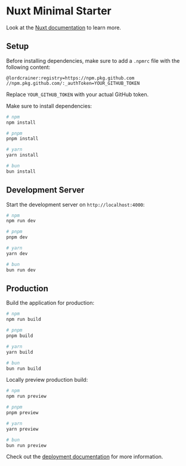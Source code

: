 # Nuxt Minimal Starter

Look at the [Nuxt documentation](https://nuxt.com/docs/getting-started/introduction) to learn more.

## Setup

Before installing dependencies, make sure to add a `.npmrc` file with the following content:

```text
@lordcrainer:registry=https://npm.pkg.github.com
//npm.pkg.github.com/:_authToken=YOUR_GITHUB_TOKEN
```

Replace `YOUR_GITHUB_TOKEN` with your actual GitHub token.

Make sure to install dependencies:

```bash
# npm
npm install

# pnpm
pnpm install

# yarn
yarn install

# bun
bun install
```

## Development Server

Start the development server on `http://localhost:4000`:

```bash
# npm
npm run dev

# pnpm
pnpm dev

# yarn
yarn dev

# bun
bun run dev
```

## Production

Build the application for production:

```bash
# npm
npm run build

# pnpm
pnpm build

# yarn
yarn build

# bun
bun run build
```

Locally preview production build:

```bash
# npm
npm run preview

# pnpm
pnpm preview

# yarn
yarn preview

# bun
bun run preview
```

Check out the [deployment documentation](https://nuxt.com/docs/getting-started/deployment) for more information.
